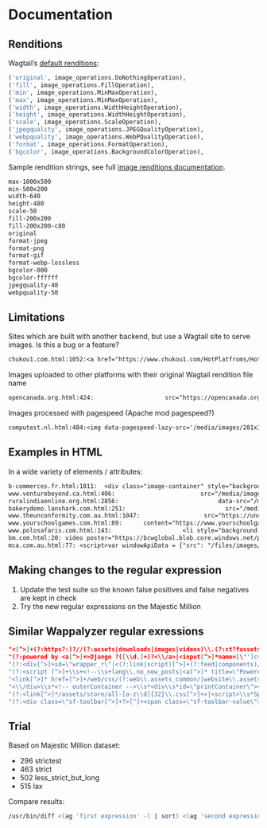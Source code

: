 # Documentation

## Renditions

Wagtail’s [default renditions](https://github.com/wagtail/wagtail/blob/ba6f94def17b8bbc66002cbc7af60ed422658ff1/wagtail/images/wagtail_hooks.py#L110-L124):

```py
('original', image_operations.DoNothingOperation),
('fill', image_operations.FillOperation),
('min', image_operations.MinMaxOperation),
('max', image_operations.MinMaxOperation),
('width', image_operations.WidthHeightOperation),
('height', image_operations.WidthHeightOperation),
('scale', image_operations.ScaleOperation),
('jpegquality', image_operations.JPEGQualityOperation),
('webpquality', image_operations.WebPQualityOperation),
('format', image_operations.FormatOperation),
('bgcolor', image_operations.BackgroundColorOperation),
```

Sample rendition strings, see full [image renditions documentation](https://docs.wagtail.org/en/stable/topics/images.html).

```sh
max-1000x500
min-500x200
width-640
height-480
scale-50
fill-200x200
fill-200x200-c80
original
format-jpeg
format-png
format-gif
format-webp-lossless
bgcolor-000
bgcolor-ffffff
jpegquality-40
webpquality-50
```

## Limitations

Sites which are built with another backend, but use a Wagtail site to serve images. Is this a bug or a feature?

```txt
chukou1.com.html:1052:<a href="https://www.chukou1.com/HotPlatfroms/HotPlatfroms.aspx?pageName=Teezily" target="_blank"> <img alt="Teezily" src="https://pic.chukou1.com/media/images/LOGO_1.original.original.jpg" style="width: 157px;" /></a></li>
```

Images uploaded to other platforms with their original Wagtail rendition file name

```txt
opencanada.org.html:424:                    src="https://opencanada.org/wp-content/themes/opencanada/assets/opencanada/images/86360915-0de18100-bc41-11ea-8ca5-c8209953bde1.original.png"
```

Images processed with pagespeed (Apache mod pagespeed?)

```txt
computest.nl.html:484:<img data-pagespeed-lazy-src='/media/images/281x158xKlantcase_AFAS_Software_7cRjkEr.original.jpg.pagespeed.ic.bkStlIpzjx.jpg' alt='' title='' src="/pagespeed_static/1.JiBnMqyl6S.gif" onload="pagespeed.lazyLoadImages.loadIfVisibleAndMaybeBeacon(this);" onerror="this.onerror=null;pagespeed.lazyLoadImages.loadIfVisibleAndMaybeBeacon(this);">
```

## Examples in HTML

In a wide variety of elements / attributes:

```txt
b-commerces.fr.html:1011:  <div class="image-container" style="background-image: url('/media/images/beer-machine-alcohol-brewery-15929.2e16d0ba.fill-250x170_GggkweO.jpg')">
www.venturebeyond.ca.html:406:                        src="/media/images/Venture_Beyond_-_Gillian_Thompson-.2e16d0ba.fill-200x200_seoHtyi.jpg"
ruralindiaonline.org.html:2856:                            data-src="/media/images/bazarpar_makardona.2e16d0ba.fill-512x512_svsF7L9.png"
bakerydemo.lanshark.com.html:251:                            src="/media/images/Bean-jam-bunanpankatori-cityj.2e16d0ba.fill-180x140-c100_RJ0hC1S.jpg"
www.theunconformity.com.au.html:1047:                  src="https://unco-assets.s3.amazonaws.com/media/images/_brand_assets_images_logos_zapier-logo-reversed.original_5pZXPtu.png"
www.yourschoolgames.com.html:89:      content="https://www.yourschoolgames.comhttps://media.yourschoolgames.com/images/1.width-320_UznIELO.png"
www.polosafaris.com.html:143:                    <li style="background: url('/media/images/A_Meeting_With_Her_Majesty.focus-none.width-945_2XROqCJ.jpeg') no-repeat center center">
bm.com.html:20: video poster="https://bcwglobal.blob.core.windows.net/prd/images/bcw-moving-people-hero-min.original.max-2000x2000.jpg"
mca.com.au.html:77: <script>var windowApiData = {"src": "/files/images/PipilottiRist_MCA_credit_Ken_L.width-1200.jpegquality-70_RHlv18i.jpg",
```

## Making changes to the regular expression

1. Update the test suite so the known false positives and false negatives are kept in check
2. Try the new regular expressions on the Majestic Million

## Similar Wappalyzer regular exressions

```json
"<[^>]+(?:https?:)?//(?:assets|downloads|images|videos)\\.(?:ct?fassets\\.net|contentful\\.com)",
"(?:powered by <a[^>]+>Django ?([\\d.]+)?<\\/a>|<input[^>]*name=[\"']csrfmiddlewaretoken[\"'][^>]*>)\\;version:\\1",
"(?:<div[^>]+id=\"wrapper_r\"|<(?:link|script)[^>]+(?:feed|components)/com_|<table[^>]+class=\"pill)\\;confidence:50",
"(?:<script [^>]+\\s+<!--\\s+lang\\.no_new_posts|<a[^>]* title=\"Powered By MyBB)",
"<link[^>]* href=[^>]+/web/css/(?:web\\.assets_common/|website\\.assets_frontend/)\\;confidence:25",
"<\\/div>\\s*<!-- outerContainer -->\\s*<div\\s*id=\"printContainer\"><\\/div>",
"(?:<link[^>]*/assets/store/all-[a-z\\d]{32}\\.css[^>]+>|<script>\\s*Spree\\.(?:routes|translations|api_key))",
"(?:<div class=\"sf-toolbar[^>]+?>[^]+<span class=\"sf-toolbar-value\">([\\d.])+|<div id=\"sfwdt[^\"]+\" class=\"[^\"]*sf-toolbar)\\;version:\\1",
```

## Trial

Based on Majestic Million dataset:

- 296 strictest
- 463 strict
- 502 less_strict_but_long
- 515 lax

Compare results:

```sh
/usr/bin/diff <(ag 'first expression' -l | sort) <(ag 'second expression' -l | sort)
```

